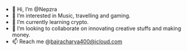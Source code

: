 - 👋 Hi, I’m @Nepzra
- 👀 I’m interested in Music, travelling and gaming.
- 🌱 I’m currently learning crypto.
- 💞️ I’m looking to collaborate on innovating creative stuffs and making money.
- 📫 Reach me @bajracharya400@icloud.com

<!---
Nepzra/Nepzra is a ✨ special ✨ repository because its `README.md` (this file) appears on your GitHub profile.
You can click the Preview link to take a look at your changes.
--->
